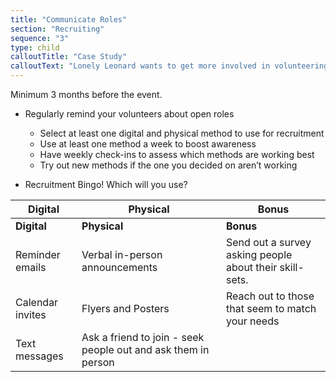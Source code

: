 ```yaml
---
title: "Communicate Roles"
section: "Recruiting"
sequence: "3"
type: child
calloutTitle: "Case Study"
calloutText: "Lonely Leonard wants to get more involved in volunteering at his local curling club to build friendships and contribute to a cause he is passionate about. He has volunteered a couple of times at the club in the past, but only because his friend told him about the events. His friend is not involved in the organization anymore so he is not sure how to sign up. He sees a flyer in the club bathroom about upcoming volunteer opportunities. Eureka! He makes note of it, and plans to sign up when he gets home. Later that evening Leonard is home, watching his favorite TV show - volunteer sign-ups totally forgotten. He gets an email notification on his phone and notices it is from the curling club.. He remembers the flyer and eagerly opens the email. He follows the link included in the email to the sign-up page. He reads the volunteer role descriptions and finds an open role that fits his schedule and interests. He signs up!"
---
```


Minimum 3 months before the event.

- Regularly remind your volunteers about open roles

  - Select at least one digital and physical method to use for recruitment
  - Use at least one method a week to boost awareness
  - Have weekly check-ins to assess which methods are working best
  - Try out new methods if the one you decided on aren’t working

- Recruitment Bingo! Which will you use?

| Digital          | Physical                                                      | Bonus                                                   |
| ---------------- | ------------------------------------------------------------- | ------------------------------------------------------- |
| **Digital**      | **Physical**                                                  | **Bonus**                                               |
| Reminder emails  | Verbal in-person announcements                                | Send out a survey asking people about their skill-sets. |
| Calendar invites | Flyers and Posters                                            | Reach out to those that seem to match your needs        |
| Text messages    | Ask a friend to join - seek people out and ask them in person |                                                         |
